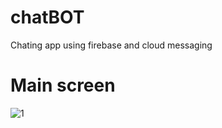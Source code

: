 # chatBOT
Chating app using firebase and cloud messaging

# Main screen
![1](https://user-images.githubusercontent.com/86579429/130047904-3d9079e6-ccf8-4815-a76a-9334811e0d6b.png)

